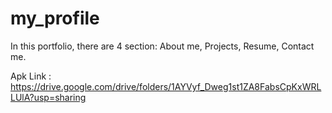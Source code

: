 # my_profile

In this portfolio, there are 4 section: About me, Projects, Resume, Contact me.

Apk Link : https://drive.google.com/drive/folders/1AYVyf_Dweg1st1ZA8FabsCpKxWRLLUlA?usp=sharing
